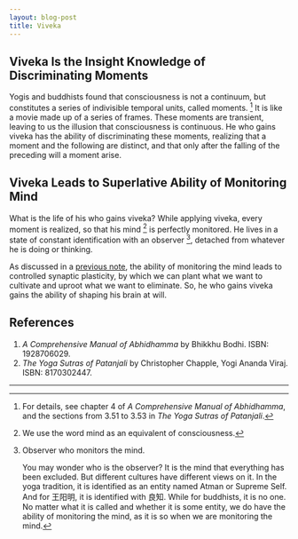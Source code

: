 ```yaml
---
layout: blog-post
title: Viveka
---
```


## Viveka Is the Insight Knowledge of Discriminating Moments

 Yogis and buddhists found that consciousness is not a continuum, but constitutes a series of indivisible temporal units, called moments. [^moments] It is like a movie made up of a series of frames. These moments are transient, leaving to us the illusion that consciousness is continuous. He who gains viveka has the ability of discriminating these moments, realizing that a moment and the following are distinct, and that only after the falling of the preceding will a moment arise.

[^moments]: For details, see chapter 4 of _A Comprehensive Manual of Abhidhamma_, and the sections from 3.51 to 3.53 in _The Yoga Sutras of Patanjali_.

## Viveka Leads to Superlative Ability of Monitoring Mind

What is the life of his who gains viveka? While applying viveka, every moment is realized, so that his mind [^mind] is perfectly monitored. He lives in a state of constant identification with an observer [^observer], detached from whatever he is doing or thinking.

  [^mind]: We use the word mind as an equivalent of consciousness.

  [^observer]: Observer who monitors the mind.

    You may wonder who is the observer? It is the mind that everything has been excluded. But different cultures have different views on it. In the yoga tradition, it is identified as an entity named Atman or Supreme Self. And for 王阳明, it is identified with 良知. While for buddhists, it is no one. No matter what it is called and whether it is some entity, we do have the ability of monitoring the mind, as it is so when we are monitoring the mind.

As discussed in a [previous note](2023-05-20-attention.md), the ability of monitoring the mind leads to controlled synaptic plasticity, by which we can plant what we want to cultivate and uproot what we want to eliminate. So, he who gains viveka gains the ability of shaping his brain at will.

## References

1. _A Comprehensive Manual of Abhidhamma_ by Bhikkhu Bodhi. ISBN: 1928706029.
2. _The Yoga Sutras of Patanjali_ by Christopher Chapple, Yogi Ananda Viraj. ISBN: 8170302447.

---
